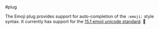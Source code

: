 #plug

The Emoji plug provides support for auto-completion of the `:emoji:` style syntax. It currently has support for the [15.1 emoji unicode standard](https://emojipedia.org/emoji-15.1). 🎉